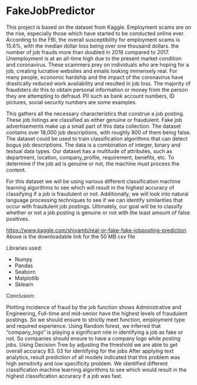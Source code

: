 # FakeJobPredictor

This project is based on the dataset from Kaggle. Employment scams are on the rise, especially those which have started to be conducted online ever. According to the FBI, the overall susceptibility for employment scams is 15.6%, with the median dollar loss being over one thousand dollars. the number of job frauds more than doubled in 2018 compared to 2017. Unemployment is at an all-time high due to the present market condition and coronavirus. These scammers prey on individuals who are hoping for a job, creating lucrative websites and emails looking immensely real.  For many people, economic hardship and the impact of the coronavirus have drastically reduced work availability and resulted in job loss. The majority of fraudsters do this to obtain personal information or money from the person they are attempting to defraud. PII such as bank account numbers, ID pictures, social security numbers are some examples.

This gathers all the necessary characteristics that construe a job posting. These job listings are classified as either genuine or fraudulent. Fake job advertisements make up a small part of this data collection. The dataset contains over 18,000 job descriptions, with roughly 800 of them being false.  The dataset could be used to train classification algorithms that can detect bogus job descriptions. The data is a combination of integer, binary and textual data types. Our dataset has a multitude of attributes, such as department, location, company_profile, requirement, benefits, etc. To determine if the job ad is genuine or not, the machine must process the content.

For this dataset we will be using various different classification machine learning algorithms to see which will result in the highest accuracy of classifying if a job is fraudulent or not. Additionally, we will look into natural language processing techniques to see if we can identify similarities that occur with fraudulent job postings. Ultimately, our goal will be to classify whether or not a job posting is genuine or not with the least amount of false positives.

https://www.kaggle.com/shivamb/real-or-fake-fake-jobposting-prediction
Above is the downloadable link for the 50 MB csv file

Libraries used:
- Numpy
- Pandas
- Seaborn
- Matplotlib
- Sklearn

Conclusion:

Plotting incidence of fraud by the job function shows Administrative and Engineering, Full-time and mid-senior  have the highest levels of fraudulent postings. So we should ensure to strictly meet function, employment type and required experience.
Using Random forest, we inferred that “company_logo” is playing a significant role in identifying a job as fake or not. So companies should ensure to have a company logo while posting jobs.
Using Decision Tree by adjusting the threshold we are able to get overall accuracy 83. 03 for identifying for the jobs
After applying  text analytics, result prediction of all models indicated that this problem was high sensitivity and low specificity problem.
We identified different classification machine learning algorithms to see which would result in the highest classification accuracy if a job was fast.
